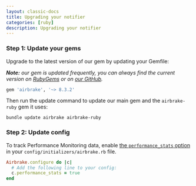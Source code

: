 ```yaml
---
layout: classic-docs
title: Upgrading your notifier
categories: [ruby]
description: Upgrading your notifier
---
```

### Step 1: Update your gems

Upgrade to the latest version of our gem by updating your Gemfile:

_**Note:** our gem is
updated frequently, you can always find the current version on
[RubyGems](https://rubygems.org/gems/airbrake) or on [our
GitHub](https://github.com/airbrake/airbrake/releases)._

```rb
gem 'airbrake', '~> 8.3.2'
```

Then run the update command to update our main gem and the `airbrake-ruby` gem
it uses:

```
bundle update airbrake airbrake-ruby
```

### Step 2: Update config

To track Performance Monitoring data, enable
[the `performance_stats` option](https://github.com/airbrake/airbrake-ruby#performance_stats)
in your `config/initializers/airbrake.rb` file.

```rb
Airbrake.configure do |c|
  # Add the following line to your config:
  c.performance_stats = true
end
```
